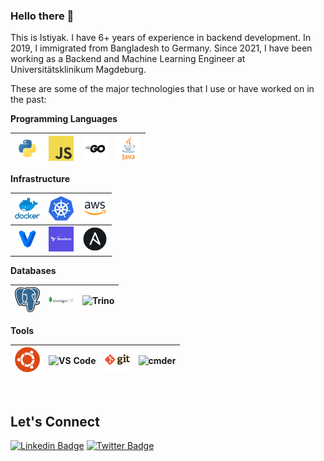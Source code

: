 ### Hello there 👋

This is Istiyak. I have 6+ years of experience in backend development. In 2019, I immigrated from Bangladesh to Germany. Since 2021, I have been working as a Backend and Machine Learning Engineer at Universitätsklinikum Magdeburg. 


These are some of the major technologies that I use or have worked on in the past:

**Programming Languages**

<img title="Python" alt="Python" width="40px" src="https://raw.githubusercontent.com/github/explore/master/topics/python/python.png" />|<img alt="JS" title="JavaScript" width="40px" src="https://raw.githubusercontent.com/github/explore/master/topics/javascript/javascript.png">|<img title="Go" alt="Go" width="40px" src="https://raw.githubusercontent.com/github/explore/main/topics/go/go.png">|<img title="Java" alt="Java" width="40px" src="https://raw.githubusercontent.com/github/explore/master/topics/java/java.png">
|--|--|--|--|


**Infrastructure**

<img title="Docker" alt="Docker" width="40px" src="https://raw.githubusercontent.com/github/explore/master/topics/docker/docker.png">|<img title="Kubernetes" alt="Kubernetes" width="40px" src="https://raw.githubusercontent.com/github/explore/main/topics/kubernetes/kubernetes.png">|<img title="AWS" alt="AWS" width="40px" src="https://raw.githubusercontent.com/github/explore/main/topics/aws/aws.png">
|--|--|--|
<img title="Vagrant" alt="Vagrant" width="40px" src="https://raw.githubusercontent.com/github/explore/master/topics/vagrant/vagrant.png">|<img title="Terraform" alt="Terraform" width="40px" src="https://raw.githubusercontent.com/github/explore/main/topics/terraform/terraform.png">|<img title="Ansible" alt="Ansible" width="40px" src="https://raw.githubusercontent.com/github/explore/main/topics/ansible/ansible.png">

**Databases**

<img title="postgresql" alt="postgresql" width="40px" src="https://raw.githubusercontent.com/github/explore/master/topics/postgresql/postgresql.png">|<img title="MongoDB" alt="MongoDB" width="40px" src="https://raw.githubusercontent.com/github/explore/master/topics/mongodb/mongodb.png">|<img title="Trino" alt="Trino" width="40px" src="https://avatars.githubusercontent.com/u/34147222?s=280&v=4"> <br>
|--|--|--|

**Tools**

<img title="Ubuntu" alt="Ubuntu" width="40px" src="https://raw.githubusercontent.com/github/explore/master/topics/ubuntu/ubuntu.png">|<img title="VS Code" alt="VS Code" width="40px" src="https://img.icons8.com/fluent/48/000000/visual-studio-code-2019.png">|<img title="git" alt="git" width="40px" src="https://raw.githubusercontent.com/github/explore/master/topics/git/git.png">|<img title="cmder" alt="cmder" width="40px" src="https://raw.githubusercontent.com/cmderdev/cmder/master/icons/icon_256.png">
|--|--|--|--|

<br>

## Let's Connect

[![Linkedin Badge](https://img.shields.io/badge/-LinkedIn-blue?style=flat-square&logo=Linkedin&logoColor=white&link=https://www.linkedin.com/in/istiyaksiddiquee/)](https://www.linkedin.com/in/istiyaksiddiquee/)
[![Twitter Badge](https://img.shields.io/twitter/url/istiyaksiddique?style=flat)](https://www.twitter.com/istiyaksiddique)


<!--
**istiyaksiddiquee/istiyaksiddiquee** is a ✨ _special_ ✨ repository because its `README.md` (this file) appears on your GitHub profile.

Here are some ideas to get you started:

- 🔭 I’m currently working on ...
- 🌱 I’m currently learning ...
- 👯 I’m looking to collaborate on ...
- 🤔 I’m looking for help with ...
- 💬 Ask me about ...
- 📫 How to reach me: ...
- 😄 Pronouns: ...
- ⚡ Fun fact: ...
-->
